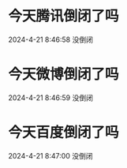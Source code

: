 # 今天腾讯倒闭了吗

2024-4-21 8:46:58 没倒闭

# 今天微博倒闭了吗

2024-4-21 8:46:59 没倒闭

# 今天百度倒闭了吗

2024-4-21 8:47:00 没倒闭

